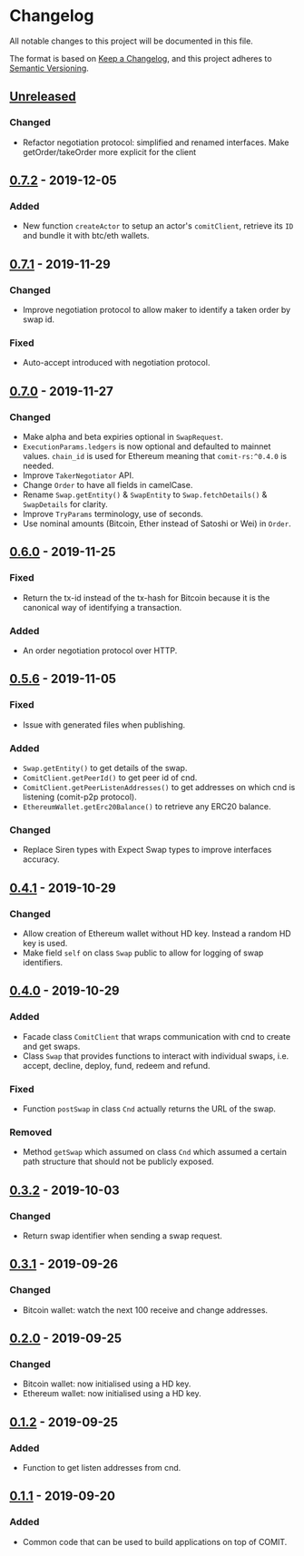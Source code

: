 # Changelog
All notable changes to this project will be documented in this file.

The format is based on [Keep a Changelog](https://keepachangelog.com/en/1.0.0/),
and this project adheres to [Semantic Versioning](https://semver.org/spec/v2.0.0.html).

## [Unreleased]

### Changed
- Refactor negotiation protocol: simplified and renamed interfaces. Make getOrder/takeOrder more explicit for the client

## [0.7.2] - 2019-12-05

### Added
- New function `createActor` to setup an actor's `comitClient`, retrieve its `ID` and bundle it with btc/eth wallets.

## [0.7.1] - 2019-11-29

### Changed
- Improve negotiation protocol to allow maker to identify a taken order by swap id.

### Fixed
- Auto-accept introduced with negotiation protocol.

## [0.7.0] - 2019-11-27

### Changed
- Make alpha and beta expiries optional in `SwapRequest`.
- `ExecutionParams.ledgers` is now optional and defaulted to mainnet values. `chain_id` is used for Ethereum meaning that `comit-rs:^0.4.0` is needed.
- Improve `TakerNegotiator` API.
- Change `Order` to have all fields in camelCase.
- Rename `Swap.getEntity()` & `SwapEntity` to `Swap.fetchDetails()` & `SwapDetails` for clarity.
- Improve `TryParams` terminology, use of seconds.
- Use nominal amounts (Bitcoin, Ether instead of Satoshi or Wei) in `Order`.

## [0.6.0] - 2019-11-25

### Fixed
- Return the tx-id instead of the tx-hash for Bitcoin because it is the canonical way of identifying a transaction.

### Added
- An order negotiation protocol over HTTP.

## [0.5.6] - 2019-11-05

### Fixed
- Issue with generated files when publishing.

### Added
- `Swap.getEntity()` to get details of the swap.
- `ComitClient.getPeerId()` to get peer id of cnd.
- `ComitClient.getPeerListenAddresses()` to get addresses on which cnd is listening (comit-p2p protocol).
- `EthereumWallet.getErc20Balance()` to retrieve any ERC20 balance.

### Changed
- Replace Siren types with Expect Swap types to improve interfaces accuracy.

## [0.4.1] - 2019-10-29
### Changed
- Allow creation of Ethereum wallet without HD key. Instead a random HD key is used.
- Make field `self` on class `Swap` public to allow for logging of swap identifiers.

## [0.4.0] - 2019-10-29
### Added
- Facade class `ComitClient` that wraps communication with cnd to create and get swaps.
- Class `Swap` that provides functions to interact with individual swaps, i.e. accept, decline, deploy, fund, redeem and refund.

### Fixed
- Function `postSwap` in class `Cnd` actually returns the URL of the swap.

### Removed
- Method `getSwap` which assumed on class `Cnd` which assumed a certain path structure that should not be publicly exposed.

## [0.3.2] - 2019-10-03
### Changed
- Return swap identifier when sending a swap request.

## [0.3.1] - 2019-09-26
### Changed
- Bitcoin wallet: watch the next 100 receive and change addresses.

## [0.2.0] - 2019-09-25
### Changed
- Bitcoin wallet: now initialised using a HD key.
- Ethereum wallet: now initialised using a HD key.

## [0.1.2] - 2019-09-25
### Added
- Function to get listen addresses from cnd.

## [0.1.1] - 2019-09-20
### Added
- Common code that can be used to build applications on top of COMIT.

[Unreleased]: https://github.com/comit-network/comit-js-sdk/compare/0.7.2...HEAD
[0.7.2]: https://github.com/comit-network/comit-js-sdk/compare/0.7.1...0.7.2
[0.7.1]: https://github.com/comit-network/comit-js-sdk/compare/0.7.0...0.7.1
[0.7.0]: https://github.com/comit-network/comit-js-sdk/compare/0.6.0...0.7.0
[0.6.0]: https://github.com/comit-network/comit-js-sdk/compare/0.5.6...0.6.0
[0.5.6]: https://github.com/comit-network/comit-js-sdk/compare/0.4.1...0.5.6
[0.4.1]: https://github.com/comit-network/comit-js-sdk/compare/0.4.0...0.4.1
[0.4.0]: https://github.com/comit-network/comit-js-sdk/compare/0.3.2...0.4.0
[0.3.2]: https://github.com/comit-network/comit-js-sdk/compare/0.3.1...0.3.2
[0.3.1]: https://github.com/comit-network/comit-js-sdk/compare/0.2.0...0.3.1
[0.2.0]: https://github.com/comit-network/comit-js-sdk/compare/0.1.2...0.2.0
[0.1.2]: https://github.com/comit-network/comit-js-sdk/compare/0.1.1...0.1.2
[0.1.1]: https://github.com/comit-network/comit-js-sdk/compare/7ab82552ccf7fe99ba2197153267061e83bb7ad3...0.1.1
